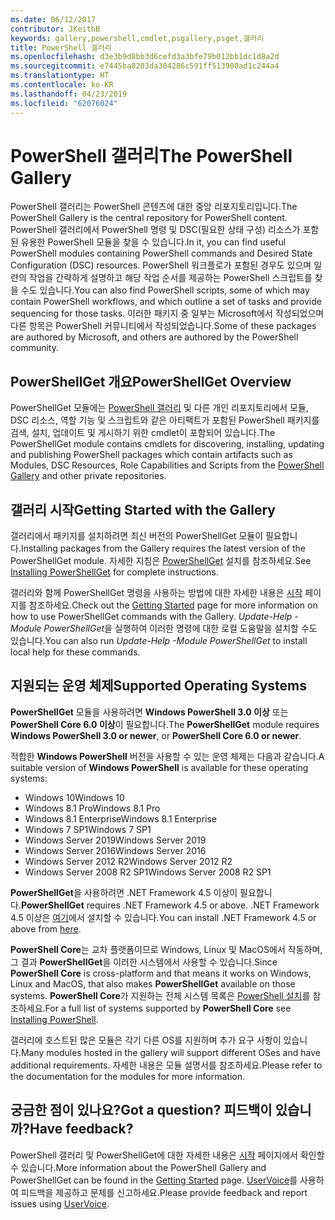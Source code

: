 ```yaml
---
ms.date: 06/12/2017
contributor: JKeithB
keywords: gallery,powershell,cmdlet,psgallery,psget,갤러리
title: PowerShell 갤러리
ms.openlocfilehash: d3e3b9d8bb3d6cefd3a3bfe79b012bb1dc1d8a2d
ms.sourcegitcommit: e7445ba8203da304286c591ff513900ad1c244a4
ms.translationtype: HT
ms.contentlocale: ko-KR
ms.lasthandoff: 04/23/2019
ms.locfileid: "62076024"
---
```

# <a name="the-powershell-gallery"></a><span data-ttu-id="d68e8-103">PowerShell 갤러리</span><span class="sxs-lookup"><span data-stu-id="d68e8-103">The PowerShell Gallery</span></span>

<span data-ttu-id="d68e8-104">PowerShell 갤러리는 PowerShell 콘텐츠에 대한 중앙 리포지토리입니다.</span><span class="sxs-lookup"><span data-stu-id="d68e8-104">The PowerShell Gallery is the central repository for PowerShell content.</span></span> <span data-ttu-id="d68e8-105">PowerShell 갤러리에서 PowerShell 명령 및 DSC(필요한 상태 구성) 리소스가 포함된 유용한 PowerShell 모듈을 찾을 수 있습니다.</span><span class="sxs-lookup"><span data-stu-id="d68e8-105">In it, you can find useful PowerShell modules containing PowerShell commands and Desired State Configuration (DSC) resources.</span></span>
<span data-ttu-id="d68e8-106">PowerShell 워크플로가 포함된 경우도 있으며 일련의 작업을 간략하게 설명하고 해당 작업 순서를 제공하는 PowerShell 스크립트를 찾을 수도 있습니다.</span><span class="sxs-lookup"><span data-stu-id="d68e8-106">You can also find PowerShell scripts, some of which may contain PowerShell workflows, and which outline a set of tasks and provide sequencing for those tasks.</span></span> <span data-ttu-id="d68e8-107">이러한 패키지 중 일부는 Microsoft에서 작성되었으며 다른 항목은 PowerShell 커뮤니티에서 작성되었습니다.</span><span class="sxs-lookup"><span data-stu-id="d68e8-107">Some of these packages are authored by Microsoft, and others are authored by the PowerShell community.</span></span>

## <a name="powershellget-overview"></a><span data-ttu-id="d68e8-108">PowerShellGet 개요</span><span class="sxs-lookup"><span data-stu-id="d68e8-108">PowerShellGet Overview</span></span>

<span data-ttu-id="d68e8-109">PowerShellGet 모듈에는 [PowerShell 갤러리](https://www.PowerShellGallery.com) 및 다른 개인 리포지토리에서 모듈, DSC 리소스, 역할 기능 및 스크립트와 같은 아티팩트가 포함된 PowerShell 패키지를 검색, 설치, 업데이트 및 게시하기 위한 cmdlet이 포함되어 있습니다.</span><span class="sxs-lookup"><span data-stu-id="d68e8-109">The PowerShellGet module contains cmdlets for discovering, installing, updating and publishing PowerShell packages which contain artifacts such as Modules, DSC Resources, Role Capabilities and Scripts from the [PowerShell Gallery](https://www.PowerShellGallery.com) and other private repositories.</span></span>

## <a name="getting-started-with-the-gallery"></a><span data-ttu-id="d68e8-110">갤러리 시작</span><span class="sxs-lookup"><span data-stu-id="d68e8-110">Getting Started with the Gallery</span></span>

<span data-ttu-id="d68e8-111">갤러리에서 패키지를 설치하려면 최신 버전의 PowerShellGet 모듈이 필요합니다.</span><span class="sxs-lookup"><span data-stu-id="d68e8-111">Installing packages from the Gallery requires the latest version of the PowerShellGet module.</span></span>
<span data-ttu-id="d68e8-112">자세한 지침은 [PowerShellGet](installing-psget.md) 설치를 참조하세요.</span><span class="sxs-lookup"><span data-stu-id="d68e8-112">See [Installing PowerShellGet](installing-psget.md) for complete instructions.</span></span>

<span data-ttu-id="d68e8-113">갤러리와 함께 PowerShellGet 명령을 사용하는 방법에 대한 자세한 내용은 [시작](getting-started.md) 페이지를 참조하세요.</span><span class="sxs-lookup"><span data-stu-id="d68e8-113">Check out the [Getting Started](getting-started.md) page for more information on how to use PowerShellGet commands with the Gallery.</span></span> <span data-ttu-id="d68e8-114">*Update-Help -Module PowerShellGet*을 실행하여 이러한 명령에 대한 로컬 도움말을 설치할 수도 있습니다.</span><span class="sxs-lookup"><span data-stu-id="d68e8-114">You can also run *Update-Help -Module PowerShellGet* to install local help for these commands.</span></span>

## <a name="supported-operating-systems"></a><span data-ttu-id="d68e8-115">지원되는 운영 체제</span><span class="sxs-lookup"><span data-stu-id="d68e8-115">Supported Operating Systems</span></span>

<span data-ttu-id="d68e8-116">**PowerShellGet** 모듈을 사용하려면 **Windows PowerShell 3.0 이상** 또는 **PowerShell Core 6.0 이상**이 필요합니다.</span><span class="sxs-lookup"><span data-stu-id="d68e8-116">The **PowerShellGet** module requires **Windows PowerShell 3.0 or newer**, or **PowerShell Core 6.0 or newer**.</span></span>

<span data-ttu-id="d68e8-117">적합한 **Windows PowerShell** 버전을 사용할 수 있는 운영 체제는 다음과 같습니다.</span><span class="sxs-lookup"><span data-stu-id="d68e8-117">A suitable version of **Windows PowerShell** is available for these operating systems:</span></span>

- <span data-ttu-id="d68e8-118">Windows 10</span><span class="sxs-lookup"><span data-stu-id="d68e8-118">Windows 10</span></span>
- <span data-ttu-id="d68e8-119">Windows 8.1 Pro</span><span class="sxs-lookup"><span data-stu-id="d68e8-119">Windows 8.1 Pro</span></span>
- <span data-ttu-id="d68e8-120">Windows 8.1 Enterprise</span><span class="sxs-lookup"><span data-stu-id="d68e8-120">Windows 8.1 Enterprise</span></span>
- <span data-ttu-id="d68e8-121">Windows 7 SP1</span><span class="sxs-lookup"><span data-stu-id="d68e8-121">Windows 7 SP1</span></span>
- <span data-ttu-id="d68e8-122">Windows Server 2019</span><span class="sxs-lookup"><span data-stu-id="d68e8-122">Windows Server 2019</span></span>
- <span data-ttu-id="d68e8-123">Windows Server 2016</span><span class="sxs-lookup"><span data-stu-id="d68e8-123">Windows Server 2016</span></span>
- <span data-ttu-id="d68e8-124">Windows Server 2012 R2</span><span class="sxs-lookup"><span data-stu-id="d68e8-124">Windows Server 2012 R2</span></span>
- <span data-ttu-id="d68e8-125">Windows Server 2008 R2 SP1</span><span class="sxs-lookup"><span data-stu-id="d68e8-125">Windows Server 2008 R2 SP1</span></span>

<span data-ttu-id="d68e8-126">**PowerShellGet**을 사용하려면 .NET Framework 4.5 이상이 필요합니다.</span><span class="sxs-lookup"><span data-stu-id="d68e8-126">**PowerShellGet** requires .NET Framework 4.5 or above.</span></span> <span data-ttu-id="d68e8-127">.NET Framework 4.5 이상은 [여기](https://msdn.microsoft.com/library/5a4x27ek.aspx)에서 설치할 수 있습니다.</span><span class="sxs-lookup"><span data-stu-id="d68e8-127">You can install .NET Framework 4.5 or above from [here](https://msdn.microsoft.com/library/5a4x27ek.aspx).</span></span>

<span data-ttu-id="d68e8-128">**PowerShell Core**는 교차 플랫폼이므로 Windows, Linux 및 MacOS에서 작동하며, 그 결과 **PowerShellGet**을 이러한 시스템에서 사용할 수 있습니다.</span><span class="sxs-lookup"><span data-stu-id="d68e8-128">Since **PowerShell Core** is cross-platform and that means it works on Windows, Linux and MacOS, that also makes **PowerShellGet** available on those systems.</span></span> <span data-ttu-id="d68e8-129">**PowerShell Core**가 지원하는 전체 시스템 목록은 [PowerShell 설치](/powershell/scripting/setup/installing-powershell)를 참조하세요.</span><span class="sxs-lookup"><span data-stu-id="d68e8-129">For a full list of systems supported by **PowerShell Core** see [Installing PowerShell](/powershell/scripting/setup/installing-powershell).</span></span>

<span data-ttu-id="d68e8-130">갤러리에 호스트된 많은 모듈은 각기 다른 OS를 지원하며 추가 요구 사항이 있습니다.</span><span class="sxs-lookup"><span data-stu-id="d68e8-130">Many modules hosted in the gallery will support different OSes and have additional requirements.</span></span> <span data-ttu-id="d68e8-131">자세한 내용은 모듈 설명서를 참조하세요.</span><span class="sxs-lookup"><span data-stu-id="d68e8-131">Please refer to the documentation for the modules for more information.</span></span>

## <a name="got-a-question-have-feedback"></a><span data-ttu-id="d68e8-132">궁금한 점이 있나요?</span><span class="sxs-lookup"><span data-stu-id="d68e8-132">Got a question?</span></span> <span data-ttu-id="d68e8-133">피드백이 있습니까?</span><span class="sxs-lookup"><span data-stu-id="d68e8-133">Have feedback?</span></span>

<span data-ttu-id="d68e8-134">PowerShell 갤러리 및 PowerShellGet에 대한 자세한 내용은 [시작](getting-started.md) 페이지에서 확인할 수 있습니다.</span><span class="sxs-lookup"><span data-stu-id="d68e8-134">More information about the PowerShell Gallery and PowerShellGet can be found in the [Getting Started](getting-started.md) page.</span></span> <span data-ttu-id="d68e8-135">[UserVoice](http://windowsserver.uservoice.com/forums/301869-powershell)를 사용하여 피드백을 제공하고 문제를 신고하세요.</span><span class="sxs-lookup"><span data-stu-id="d68e8-135">Please provide feedback and report issues using [UserVoice](http://windowsserver.uservoice.com/forums/301869-powershell).</span></span>
